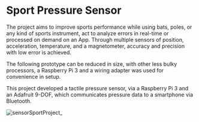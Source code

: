 # Sport Pressure Sensor

The project aims to improve sports performance while using bats, poles, or any kind of sports instrument, act to analyze errors in real-time or processed on demand on an App. Through multiple sensors of position, acceleration, temperature, and a magnetometer, accuracy and precision with low error is achieved.

The following prototype can be reduced in size, with other less bulky processors, a Raspberry Pi 3 and a wiring adapter was used for convenience in setup.

This project developed a tactile pressure sensor, via a Raspberry Pi 3 and an Adafruit 9-DOF, which communicates pressure data to a smartphone via Bluetooth.

![sensorSportProject_](https://github.com/santiagom91/SportPressureSensor/assets/37003998/2661b32b-94e9-4597-b664-e00a035f42dc)

